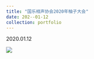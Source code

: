 ```yaml
---
title: "国乐相声协会2020年柚子大会"
date: 202--01-12
collection: portfolio
---
```


2020.01.12

<img src="https://llddeddym.github.io/images/2020-01-12.jpg"/>